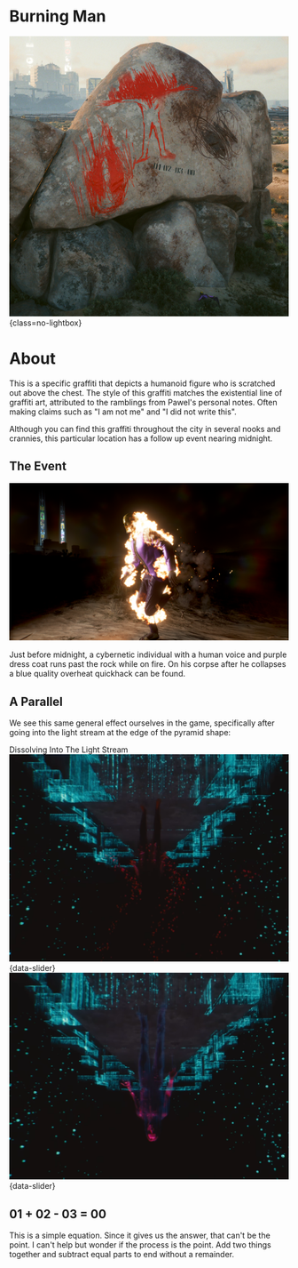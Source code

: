 # Burning Man

![Burning Man Rock](assets/burning-man-header.png){class=no-lightbox}

# About

This is a specific graffiti that depicts a humanoid figure who is scratched out
above the chest. The style of this graffiti matches the existential line of
graffiti art, attributed to the ramblings from Pawel's personal notes. Often
making claims such as "I am not me" and "I did not write this".

Although you can find this graffiti throughout the city in several nooks and
crannies, this particular location has a follow up event nearing midnight.

## The Event

![A cybernetic man on fire](assets/burning-man-closeup.png)

Just before midnight, a cybernetic individual with a human voice and purple
dress coat runs past the rock while on fire. On his corpse after he collapses
a blue quality overheat quickhack can be found.

## A Parallel

We see this same general effect ourselves in the game, specifically after going
into the light stream at the edge of the pyramid shape:

Dissolving Into The Light Stream
![As V is absorbed into the light stream to "become something greater", their face and upper body fade before dissolving outward.](assets/burning-man-comparison-v.png){data-slider}
![Unlike V, Johnny does not dissolve as the camera pans out.](assets/burning-man-comparison-johnny.png){data-slider}

## 01 + 02 - 03 = 00

This is a simple equation. Since it gives us the answer, that can't be the point.
I can't help but wonder if the process is the point. Add two things together and
subtract equal parts to end without a remainder.

